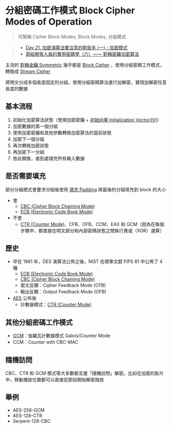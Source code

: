 # 分組密碼工作模式 Block Cipher Modes of Operation
> 可簡稱 Cipher Block Modes, Block Modes, 分組模式

> - [Day 21. 加密演算法要注意的那些毛 (一) - 加密模式](https://ithelp.ithome.com.tw/articles/10249953)
> - [寫給開發人員的實用密碼學（六）—— 對稱密鑰加密算法](https://thiscute.world/posts/practical-cryptography-basics-6-symmetric-key-ciphers/)


主流的 [對稱金鑰 Symmetric](演算法/對稱金鑰%20Symmetric.md) 幾乎都是 [Block Cipher](演算法/Block%20Cipher.md) ，使用分組密碼工作模式，轉換成 [Stream Cipher](演算法/Stream%20Cipher.md)

將明文分成多個長度固定的分組，使用分組密碼算法進行加解密，實現加解密任意長度的數據



## 基本流程
1.   初始化加密算法狀態（使用加密密鑰 + [初始向量 Initialization Vector(IV)](演算法/初始向量%20Initialization%20Vector(IV).md)）
1.   加密數據的第一個分組
1.   使用加密密鑰和其他參數轉換加密算法的當前狀態
1.   加密下一個分組
1.  再次轉換加密狀態
1.   再加密下一分組
1.   依此類推，直到處理完所有輸入數據



## 是否需要填充
部分分組模式會要求分組後使用 [填充 Padding](演算法/填充%20Padding.md) 將最後的分組填充到 block 的大小
- 會
	- [CBC (Cipher Block Chaining Mode)](演算法/CBC%20(Cipher%20Block%20Chaining%20Mode).md)
	- [ECB (Electronic Code Book Mode)](演算法/ECB%20(Electronic%20Code%20Book%20Mode).md)
- 不會
	- [CTR (Counter Mode)](演算法/CTR%20(Counter%20Mode).md)、CFB、OFB、CCM、EAX 和 GCM（因為在每個步驟中，都直接在明文部分和內部密碼狀態之間執行異或（XOR）運算）


## 歷史

- 早在 1981 年，DES 演算法公佈之後，NIST 在標準文獻 FIPS 81 中公佈了 4 種
	- [ECB (Electronic Code Book Mode)](演算法/ECB%20(Electronic%20Code%20Book%20Mode).md)
	- [CBC (Cipher Block Chaining Mode)](演算法/CBC%20(Cipher%20Block%20Chaining%20Mode).md)
	-  密文反饋：Cipher Feedback Mode (CFB)
	-  輸出反饋：Output Feedback Mode (OFB)
- [AES](演算法/AES.md) 公布後
	- 計數器模式：[CTR (Counter Mode)](演算法/CTR%20(Counter%20Mode).md)

## 其他分組密碼工作模式
- [GCM](演算法/GCM.md)：伽羅瓦計數器模式 Galois/Counter Mode
- CCM：Counter with CBC-MAC


## 隨機訪問
CBC、CTR 和 GCM 模式等大多數都支援「隨機訪問」解密。比如在加密的影片中，移動播放位置都可以直接從那段開始解密撥放


## 舉例

- AES-256-GCM
- AES-128-CTR
- Serpent-128-CBC